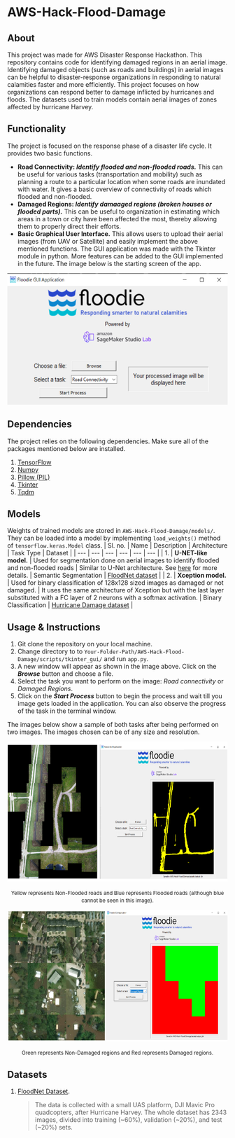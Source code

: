 # AWS-Hack-Flood-Damage
## About
This project was made for AWS Disaster Response Hackathon. This repository contains code for identifying damaged regions in an aerial image. Identifying damaged objects (such as roads and buildings) in aerial images can be helpful to disaster-response organizations in responding to natural calamities faster and more efficiently. This project focuses on how organizations can respond better to damage inflicted by hurricanes and floods. The datasets used to train models contain aerial images of zones affected by hurricane Harvey.

## Functionality
The project is focused on the response phase of a disaster life cycle. It provides two basic functions. 
* **Road Connectivity: *Identify flooded and non-flooded roads.*** This can be useful for various tasks (transportation and mobility) such as planning a route to a particular location when some roads are inundated with water. It gives a basic overview of connectivity of roads which flooded and non-flooded. 
* **Damaged Regions: *Identify damaaged regions (broken houses or flooded parts).*** This can be useful to organization in estimating which areas in a town or city have been affected the most, thereby allowing them to properly direct their efforts. 
* **Basic Graphical User Interface.**</b> This allows users to upload their aerial images (from UAV or Satellite) and easily implement the above mentioned functions. The GUI application was made with the Tkinter module in python. More features can be added to the GUI implemented in the future. The image below is the starting screen of the app. 
<p align="center">
  <img src="assets/images/GUI_init_screen.png" style="height: 300px; width: 547px;"/>
</p>

## Dependencies 
The project relies on the following dependencies. Make sure all of the packages mentioned below are installed.
1. [TensorFlow](https://www.tensorflow.org/)
2. [Numpy](https://numpy.org/) 
3. [Pillow (PIL)](https://pillow.readthedocs.io/en/stable/)
4. [Tkinter](https://docs.python.org/3/library/tkinter.html)
5. [Tqdm](https://github.com/tqdm/tqdm)

## Models
Weights of trained models are stored in `AWS-Hack-Flood-Damage/models/`. They can be loaded into a model by implementing `load_weights()` method of `tensorflow.keras.Model` class.
| Sl. no. | Name | Description | Architecture | Task Type | Dataset | 
| --- | --- | --- | --- | --- | --- |
| 1. | **U-NET-like model.** | Used for segmentation done on aerial images to identify flooded and non-flooded roads | Similar to U-Net architecture. See [here](https://github.com/hamdaan19/AWS-Hack-Flood-Damage/blob/main/scripts/unet_xception_model.py) for more details. | Semantic Segmentation | [FloodNet dataset](https://github.com/BinaLab/FloodNet-Challenge-EARTHVISION2021) | 
| 2. | **Xception model.** | Used for binary classification of 128x128 sized images as damaged or not damaged. | It uses the same architecture of Xception but with the last layer substituted with a FC layer of 2 neurons with a softmax activation. | Binary Classification | [Hurricane Damage dataset](https://www.kaggle.com/kmader/satellite-images-of-hurricane-damage) |

## Usage & Instructions 
1. Git clone the repository on your local machine. 
2. Change directory to to `Your-Folder-Path/AWS-Hack-Flood-Damage/scripts/tkinter_gui/` and run `app.py`.
3. A new window will appear as shown in the image above. Click on the ***Browse*** button and choose a file. 
4. Select the task you want to perform on the image: *Road connectivity* or *Damaged Regions*.
5. Click on the ***Start Process*** button to begin the process and wait till you image gets loaded in the application. You can also observe the progress of the task in the terminal window. 

The images below show a sample of both tasks after being performed on two images. The images chosen can be of any size and resolution. 

<p align="center">
  <img src="assets/images/road_connectivity.png" style="height: 319px; width: 673px;"/>
</p>
<p align="center"><small>Yellow represents Non-Flooded roads and Blue represents Flooded roads (although blue cannot be seen in this image).</small></p>
<p align="center">
  <img src="assets/images/damaged_regions.png" style="height: 300px; width: 673px;"/>
</p>
<p align="center"><small>Green represents Non-Damaged regions and Red represents Damaged regions.</small></p>

## Datasets
1. [FloodNet Dataset](https://github.com/BinaLab/FloodNet-Challenge-EARTHVISION2021). 
   > The data is collected with a small UAS platform, DJI Mavic Pro quadcopters, after Hurricane Harvey. The whole dataset has 2343 images, divided into training (~60%), validation (~20%), and test (~20%) sets.
